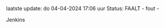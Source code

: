 laatste update: 
do 04-04-2024 17:06   uur 
Status: FAALT - fout - 
<div class="service R">Jenkins</div>